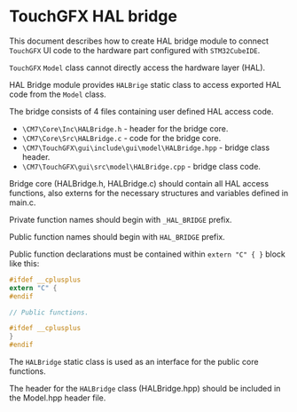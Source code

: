 # TouchGFX HAL bridge

This document describes how to create HAL bridge module to connect `TouchGFX`
UI code to the hardware part configured with `STM32CubeIDE`.

`TouchGFX` `Model` class cannot directly access the hardware layer (HAL).

HAL Bridge module provides `HALBrige` static class to access exported HAL
code from the `Model` class.

The bridge consists of 4 files containing user defined HAL access code.

- `\CM7\Core\Inc\HALBridge.h` - header for the bridge core.
- `\CM7\Core\Src\HALBridge.c` - code for the bridge core.
- `\CM7\TouchGFX\gui\include\gui\model\HALBridge.hpp` - bridge class header.
- `\CM7\TouchGFX\gui\src\model\HALBridge.cpp` - bridge class code.

Bridge core (HALBridge.h, HALBridge.c) should contain all HAL access functions,
also externs for the necessary structures and variables defined in main.c.

Private function names should begin with `_HAL_BRIDGE` prefix.

Public function names should begin with `HAL_BRIDGE` prefix.

Public function declarations must be contained within `extern "C" { }` block like this:
```c
#ifdef __cplusplus
extern "C" {
#endif

// Public functions.

#ifdef __cplusplus
}
#endif
```

The `HALBridge` static class is used as an interface for the public
core functions.

The header for the `HALBridge` class (HALBridge.hpp) should be included in
the Model.hpp header file.